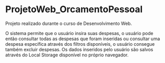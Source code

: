 # ProjetoWeb_OrcamentoPessoal

Projeto realizado durante o curso de Desenvolvimento Web.

O sistema permite que o usuário insira suas despesas, o usuário pode então consultar todas as despesas que foram inseridas ou consultar uma despesa específica através dos filtros disponíveis, o usuário consegue também excluir despesas.
Os dados inseridos pelo usuário são salvos através do Local Storage disponível no próprio navegador.
